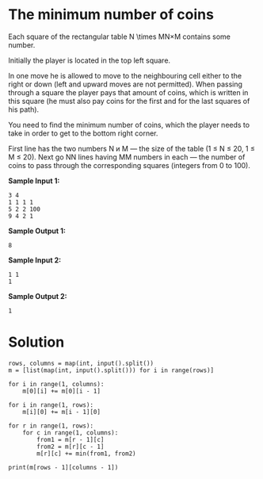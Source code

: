 # The minimum number of coins

Each square of the rectangular table N \times MN×M contains some number.

Initially the player is located in the top left square.

In one move he is allowed to move to the neighbouring cell either to the right or down (left and upward moves are not
permitted). When passing through a square the player pays that amount of coins, which is written in this square (he must
also pay coins for the first and for the last squares of his path).

You need to find the minimum number of coins, which the player needs to take in order to get to the bottom right corner.

First line has the two numbers N и M — the size of the table (1 ≤ N ≤ 20, 1 ≤ M ≤ 20).
Next go NN lines having MM numbers in each — the number of coins to pass through the corresponding squares (integers
from 0 to 100).

**Sample Input 1:**

```
3 4
1 1 1 1
5 2 2 100
9 4 2 1
```

**Sample Output 1:**

```
8
```

**Sample Input 2:**

```
1 1
1
```

**Sample Output 2:**

```
1
```

# Solution

```
rows, columns = map(int, input().split())
m = [list(map(int, input().split())) for i in range(rows)]

for i in range(1, columns):
    m[0][i] += m[0][i - 1]

for i in range(1, rows):
    m[i][0] += m[i - 1][0]

for r in range(1, rows):
    for c in range(1, columns):
        from1 = m[r - 1][c]
        from2 = m[r][c - 1]
        m[r][c] += min(from1, from2)

print(m[rows - 1][columns - 1])
```